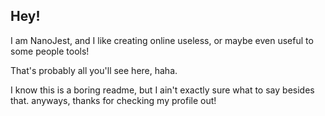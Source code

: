 ## Hey!

I am NanoJest, and I like creating online useless, or maybe even useful to some people tools!

That's probably all you'll see here, haha.

I know this is a boring readme, but I ain't exactly sure what to say besides that. anyways, thanks for checking my profile out!
